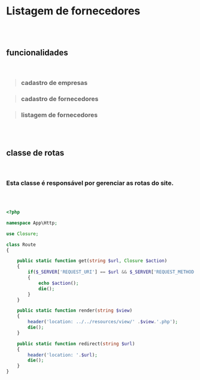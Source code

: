 # Listagem de fornecedores

<br><br>

## funcionalidades

<br>

>### cadastro de empresas

>### cadastro de fornecedores

>### listagem de fornecedores

<br>
<br>

## classe de rotas

<br>

### Esta classe é responsável por gerenciar as rotas do site.

<br>

```php

<?php

namespace App\Http;

use Closure;

class Route
{

    public static function get(string $url, Closure $action)
    {
        if($_SERVER['REQUEST_URI'] == $url && $_SERVER['REQUEST_METHOD'] == 'GET')
        {
            echo $action();
            die();
        }
    }

    public static function render(string $view)
    {
        header('location: ../../resources/view/' .$view.'.php');
        die();
    }

    public static function redirect(string $url)
    {
        header('location: '.$url);
        die();
    }
}



```